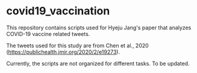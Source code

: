 # covid19_vaccination

This repository contains scripts used for Hyeju Jang's paper that analyzes COVID-19 vaccine related tweets.

The tweets used for this study are from Chen et al., 2020 (https://publichealth.jmir.org/2020/2/e19273).

Currently, the scripts are not organized for different tasks. To be updated.
